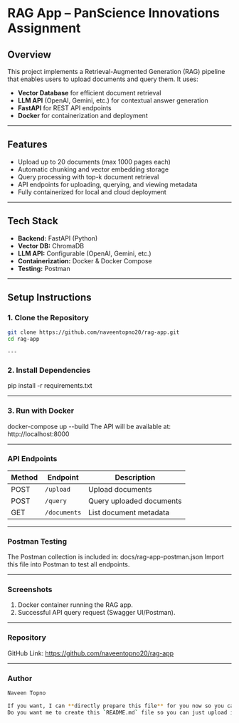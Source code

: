 # RAG App – PanScience Innovations Assignment

## Overview
This project implements a Retrieval-Augmented Generation (RAG) pipeline that enables users to upload documents and query them. It uses:
- **Vector Database** for efficient document retrieval
- **LLM API** (OpenAI, Gemini, etc.) for contextual answer generation
- **FastAPI** for REST API endpoints
- **Docker** for containerization and deployment

---

## Features
- Upload up to 20 documents (max 1000 pages each)
- Automatic chunking and vector embedding storage
- Query processing with top-k document retrieval
- API endpoints for uploading, querying, and viewing metadata
- Fully containerized for local and cloud deployment

---

## Tech Stack
- **Backend:** FastAPI (Python)
- **Vector DB:** ChromaDB
- **LLM API:** Configurable (OpenAI, Gemini, etc.)
- **Containerization:** Docker & Docker Compose
- **Testing:** Postman

---

## Setup Instructions

### 1. Clone the Repository
```bash
git clone https://github.com/naveentopno20/rag-app.git
cd rag-app

---
```
### 2. Install Dependencies 

pip install -r requirements.txt

---

### 3. Run with Docker

docker-compose up --build
The API will be available at:
http://localhost:8000

---

### API Endpoints

| Method | Endpoint     | Description              |
| ------ | ------------ | ------------------------ |
| POST   | `/upload`    | Upload documents         |
| POST   | `/query`     | Query uploaded documents |
| GET    | `/documents` | List document metadata   |

---

### Postman Testing

The Postman collection is included in:
docs/rag-app-postman.json
Import this file into Postman to test all endpoints.

---

### Screenshots

1. Docker container running the RAG app.
2. Successful API query request (Swagger UI/Postman).

---

### Repository

GitHub Link: https://github.com/naveentopno20/rag-app

---

### Author
```bash
Naveen Topno

If you want, I can **directly prepare this file** for you now so you can just commit and push it to update your GitHub README.  
Do you want me to create this `README.md` file so you can just upload it?
